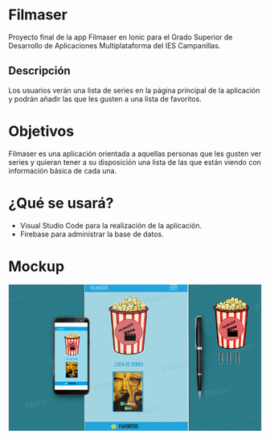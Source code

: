 <h1> Filmaser </h1>

Proyecto final de la app Filmaser en Ionic para el Grado Superior de Desarrollo de Aplicaciones Multiplataforma del IES Campanillas.

<h2> Descripción </h2>

Los usuarios verán una lista de series en la página principal de la aplicación y podrán añadir las que les gusten a una lista de favoritos.

# Objetivos

Filmaser es una aplicación orientada a aquellas personas que les gusten ver series y quieran tener a su disposición una lista de las que están viendo con información básica de cada una. 

# ¿Qué se usará?

- Visual Studio Code para la realización de la aplicación.
- Firebase para administrar la base de datos.

# Mockup

![mockup](./mockup.png)

